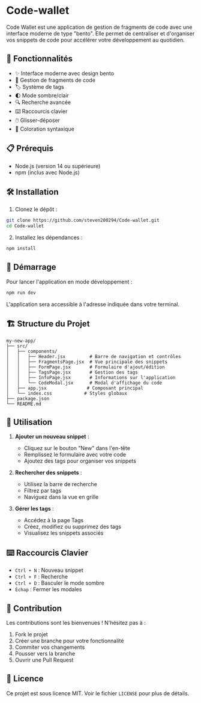 # Code-wallet

Code Wallet est une application de gestion de fragments de code avec une interface moderne de type "bento". Elle permet de centraliser et d'organiser vos snippets de code pour accélérer votre développement au quotidien.

## 🚀 Fonctionnalités

- ✨ Interface moderne avec design bento
- 📝 Gestion de fragments de code
- 🏷️ Système de tags
- 🌓 Mode sombre/clair
- 🔍 Recherche avancée
- ⌨️ Raccourcis clavier
- 🖱️ Glisser-déposer
- 🎨 Coloration syntaxique

## 📋 Prérequis

- Node.js (version 14 ou supérieure)
- npm (inclus avec Node.js)

## 🛠️ Installation

1. Clonez le dépôt :
```bash
git clone https://github.com/steven200294/Code-wallet.git
cd Code-wallet
```

2. Installez les dépendances :
```bash
npm install
```

## 🚀 Démarrage

Pour lancer l'application en mode développement :

```bash
npm run dev
```

L'application sera accessible à l'adresse indiquée dans votre terminal.

## 🏗️ Structure du Projet

```
my-new-app/
├── src/
│   ├── components/
│   │   ├── Header.jsx         # Barre de navigation et contrôles
│   │   ├── FragmentsPage.jsx  # Vue principale des snippets
│   │   ├── FormPage.jsx       # Formulaire d'ajout/édition
│   │   ├── TagsPage.jsx       # Gestion des tags
│   │   ├── InfoPage.jsx       # Informations sur l'application
│   │   └── CodeModal.jsx      # Modal d'affichage du code
│   ├── app.jsx               # Composant principal
│   └── index.css            # Styles globaux
├── package.json
└── README.md
```

## 🎯 Utilisation

1. **Ajouter un nouveau snippet** :
   - Cliquez sur le bouton "New" dans l'en-tête
   - Remplissez le formulaire avec votre code
   - Ajoutez des tags pour organiser vos snippets

2. **Rechercher des snippets** :
   - Utilisez la barre de recherche
   - Filtrez par tags
   - Naviguez dans la vue en grille

3. **Gérer les tags** :
   - Accédez à la page Tags
   - Créez, modifiez ou supprimez des tags
   - Visualisez les snippets associés

## ⌨️ Raccourcis Clavier

- `Ctrl + N` : Nouveau snippet
- `Ctrl + F` : Recherche
- `Ctrl + D` : Basculer le mode sombre
- `Échap` : Fermer les modales

## 🤝 Contribution

Les contributions sont les bienvenues ! N'hésitez pas à :
1. Fork le projet
2. Créer une branche pour votre fonctionnalité
3. Commiter vos changements
4. Pousser vers la branche
5. Ouvrir une Pull Request

## 📄 Licence

Ce projet est sous licence MIT. Voir le fichier `LICENSE` pour plus de détails.
